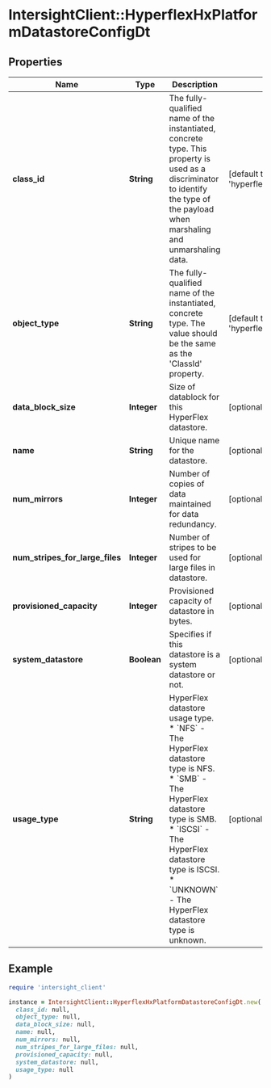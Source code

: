 # IntersightClient::HyperflexHxPlatformDatastoreConfigDt

## Properties

| Name | Type | Description | Notes |
| ---- | ---- | ----------- | ----- |
| **class_id** | **String** | The fully-qualified name of the instantiated, concrete type. This property is used as a discriminator to identify the type of the payload when marshaling and unmarshaling data. | [default to &#39;hyperflex.HxPlatformDatastoreConfigDt&#39;] |
| **object_type** | **String** | The fully-qualified name of the instantiated, concrete type. The value should be the same as the &#39;ClassId&#39; property. | [default to &#39;hyperflex.HxPlatformDatastoreConfigDt&#39;] |
| **data_block_size** | **Integer** | Size of datablock for this HyperFlex datastore. | [optional][readonly] |
| **name** | **String** | Unique name for the datastore. | [optional][readonly] |
| **num_mirrors** | **Integer** | Number of copies of data maintained for data redundancy. | [optional][readonly] |
| **num_stripes_for_large_files** | **Integer** | Number of stripes to be used for large files in datastore. | [optional][readonly] |
| **provisioned_capacity** | **Integer** | Provisioned capacity of datastore in bytes. | [optional][readonly] |
| **system_datastore** | **Boolean** | Specifies if this datastore is a system datastore or not. | [optional][readonly] |
| **usage_type** | **String** | HyperFlex datastore usage type. * &#x60;NFS&#x60; - The HyperFlex datastore type is NFS. * &#x60;SMB&#x60; - The HyperFlex datastore type is SMB. * &#x60;ISCSI&#x60; - The HyperFlex datastore type is ISCSI. * &#x60;UNKNOWN&#x60; - The HyperFlex datastore type is unknown. | [optional][readonly][default to &#39;NFS&#39;] |

## Example

```ruby
require 'intersight_client'

instance = IntersightClient::HyperflexHxPlatformDatastoreConfigDt.new(
  class_id: null,
  object_type: null,
  data_block_size: null,
  name: null,
  num_mirrors: null,
  num_stripes_for_large_files: null,
  provisioned_capacity: null,
  system_datastore: null,
  usage_type: null
)
```

